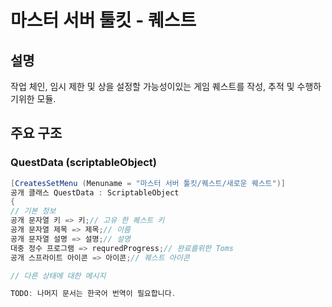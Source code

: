 # 마스터 서버 툴킷 - 퀘스트

## 설명
작업 체인, 임시 제한 및 상을 설정할 가능성이있는 게임 퀘스트를 작성, 추적 및 수행하기위한 모듈.

## 주요 구조

### QuestData (scriptableObject)
````csharp
[CreatesSetMenu (Menuname = "마스터 서버 툴킷/퀘스트/새로운 퀘스트")]
공개 클래스 QuestData : ScriptableObject
{
// 기본 정보
공개 문자열 키 => 키;// 고유 한 퀘스트 키
공개 문자열 제목 => 제목;// 이름
공개 문자열 설명 => 설명;// 설명
대중 정수 프로그램 => requredProgress;// 완료를위한 Toms
공개 스프라이트 아이콘 => 아이콘;// 퀘스트 아이콘

// 다른 상태에 대한 메시지

TODO: 나머지 문서는 한국어 번역이 필요합니다.
